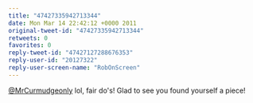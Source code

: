 ```yaml
---
title: "47427335942713344"
date: Mon Mar 14 22:42:12 +0000 2011
original-tweet-id: "47427335942713344"
retweets: 0
favorites: 0
reply-tweet-id: "47427127288676353"
reply-user-id: "20127322"
reply-user-screen-name: "RobOnScreen"
---
```

<a href="https://twitter.com/MrCurmudgeonly">@MrCurmudgeonly</a> lol, fair do's! Glad to see you found yourself a piece!
